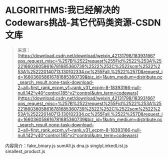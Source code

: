 <!--yml
category: codewars
date: 2022-08-13 11:35:35
-->

# ALGORITHMS:我已经解决的Codewars挑战-其它代码类资源-CSDN文库

> 来源：[https://download.csdn.net/download/weixin_42131798/18393166?ops_request_misc=%257B%2522request%255Fid%2522%253A%2522166036058616781685360739%2522%252C%2522scm%2522%253A%252220140713.130102334.pc%255Fall.%2522%257D&request_id=166036058616781685360739&biz_id=1&utm_medium=distribute.pc_search_result.none-task-download-2~all~first_rank_ecpm_v1~rank_v31_ecpm-8-18393166-null-null.142^v40^control,185^v2^control&utm_term=codewars](https://download.csdn.net/download/weixin_42131798/18393166?ops_request_misc=%257B%2522request%255Fid%2522%253A%2522166036058616781685360739%2522%252C%2522scm%2522%253A%252220140713.130102334.pc%255Fall.%2522%257D&request_id=166036058616781685360739&biz_id=1&utm_medium=distribute.pc_search_result.none-task-download-2~all~first_rank_ecpm_v1~rank_v31_ecpm-8-18393166-null-null.142^v40^control,185^v2^control&utm_term=codewars)

内容简介：fake_binary.js sumAll.js dna.js singlyLinkedList.js smallest_product.js
